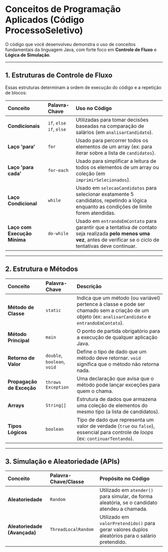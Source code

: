 # Conceitos de Programação Aplicados (Código ProcessoSeletivo)

O código que você desenvolveu demonstra o uso de conceitos fundamentais da linguagem Java, com forte foco em **Controle de Fluxo** e **Lógica de Simulação**.

---

## 1. Estruturas de Controle de Fluxo

Essas estruturas determinam a ordem de execução do código e a repetição de blocos:

| Conceito | Palavra-Chave | Uso no Código |
| :--- | :--- | :--- |
| **Condicionais** | `if`, `else if`, `else` | Utilizadas para tomar decisões baseadas na comparação de salários (em `analisarCandidato`). |
| **Laço 'para'** | `for` | Usado para percorrer todos os elementos de um array (ex: para iterar sobre a lista de `candidatos`). |
| **Laço 'para cada'** | `for-each` | Usado para simplificar a leitura de todos os elementos de um array ou coleção (em `imprimirSelecionados`). |
| **Laço Condicional** | `while` | Usado em `selecaoCandidatos` para selecionar exatamente 5 candidatos, repetindo a lógica enquanto as condições de limite forem atendidas. |
| **Laço com Execução Mínima** | `do-while` | Usado em `entrandoEmContato` para garantir que a tentativa de contato seja realizada **pelo menos uma vez**, antes de verificar se o ciclo de tentativas deve continuar. |

---

## 2. Estrutura e Métodos

| Conceito | Palavra-Chave | Descrição |
| :--- | :--- | :--- |
| **Método de Classe** | `static` | Indica que um método (ou variável) pertence à classe e pode ser chamado sem a criação de um objeto (ex: `analisarCandidato` e `entrandoEmContato`). |
| **Método Principal** | `main` | O ponto de partida obrigatório para a execução de qualquer aplicação Java. |
| **Retorno de Valor** | `double`, `boolean`, `void` | Define o tipo de dado que um método deve retornar. `void` significa que o método não retorna nada. |
| **Propagação de Exceção** | `throws Exception`| Uma declaração que avisa que o método pode lançar exceções para quem o chama. |
| **Arrays** | `String[]` | Estrutura de dados que armazena uma coleção de elementos do mesmo tipo (a lista de candidatos). |
| **Tipos Lógicos** | `boolean` | Tipo de dado que representa um valor de verdade (`true` ou `false`), essencial para controle de *loops* (ex: `continuarTentando`). |

---

## 3. Simulação e Aleatoriedade (APIs)

| Conceito | Palavra-Chave/Classe | Propósito no Código |
| :--- | :--- | :--- |
| **Aleatoriedade** | `Random` | Utilizado em `atender()` para simular, de forma aleatória, se o candidato atendeu a chamada. |
| **Aleatoriedade (Avançada)**| `ThreadLocalRandom`| Utilizado em `valorPretendido()` para gerar valores duplos aleatórios para o salário pretendido. |